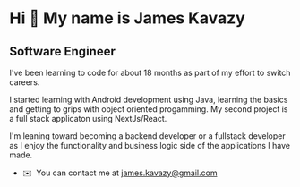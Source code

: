 Hi 👋 My name is James Kavazy
=============================

Software Engineer
-------------------------

I've been learning to code for about 18 months as part of my effort to switch careers. 

I started learning with Android development using Java, learning the basics and getting to grips with object oriented progamming. My second project is a full stack applicaton using NextJs/React. 

I'm leaning toward becoming a backend developer or a fullstack developer as I enjoy the functionality and business logic side of the applications I have made.

*   ✉️  You can contact me at [james.kavazy@gmail.com](mailto:james.kavazy@gmail.com)
